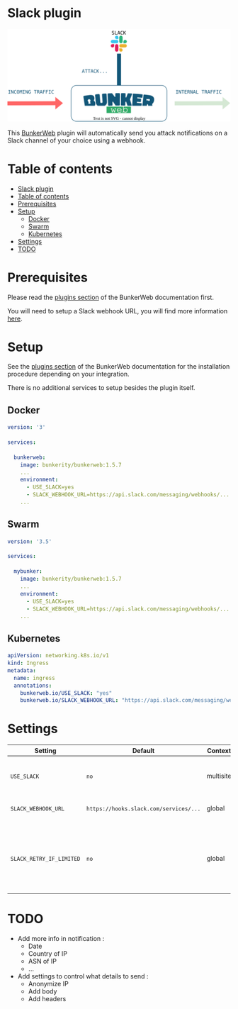 # Slack plugin

<p align="center">
	<img alt="BunkerWeb Slack diagram" src="https://github.com/bunkerity/bunkerweb-plugins/raw/main/slack/docs/diagram.svg" />
</p>

This [BunkerWeb](https://www.bunkerweb.io) plugin will automatically send you attack notifications on a Slack channel of your choice using a webhook.

# Table of contents

- [Slack plugin](#slack-plugin)
- [Table of contents](#table-of-contents)
- [Prerequisites](#prerequisites)
- [Setup](#setup)
  - [Docker](#docker)
  - [Swarm](#swarm)
  - [Kubernetes](#kubernetes)
- [Settings](#settings)
- [TODO](#todo)

# Prerequisites

Please read the [plugins section](https://docs.bunkerweb.io/latest/plugins) of the BunkerWeb documentation first.

You will need to setup a Slack webhook URL, you will find more information [here](https://api.slack.com/messaging/webhooks).

# Setup

See the [plugins section](https://docs.bunkerweb.io/latest/plugins) of the BunkerWeb documentation for the installation procedure depending on your integration.

There is no additional services to setup besides the plugin itself.

## Docker

```yaml
version: '3'

services:

  bunkerweb:
    image: bunkerity/bunkerweb:1.5.7
    ...
    environment:
      - USE_SLACK=yes
      - SLACK_WEBHOOK_URL=https://api.slack.com/messaging/webhooks/...
    ...
```

## Swarm

```yaml
version: '3.5'

services:

  mybunker:
    image: bunkerity/bunkerweb:1.5.7
    ...
    environment:
      - USE_SLACK=yes
      - SLACK_WEBHOOK_URL=https://api.slack.com/messaging/webhooks/...
    ...
```

## Kubernetes

```yaml
apiVersion: networking.k8s.io/v1
kind: Ingress
metadata:
  name: ingress
  annotations:
    bunkerweb.io/USE_SLACK: "yes"
    bunkerweb.io/SLACK_WEBHOOK_URL: "https://api.slack.com/messaging/webhooks/..."
```

# Settings

|        Setting         |               Default                | Context |Multiple|                                        Description                                         |
|------------------------|--------------------------------------|---------|--------|--------------------------------------------------------------------------------------------|
|`USE_SLACK`             |`no`                                  |multisite|no      |Enable sending alerts to a Slack channel.                                                   |
|`SLACK_WEBHOOK_URL`     |`https://hooks.slack.com/services/...`|global   |no      |Address of the Slack Webhook.
                                          |
|`SLACK_RETRY_IF_LIMITED`|`no`                                  |global   |no      |Retry to send the request if Slack API is rate limiting us (may consume a lot of resources).|

# TODO

- Add more info in notification :
  - Date
  - Country of IP
  - ASN of IP
  - ...
- Add settings to control what details to send :
  - Anonymize IP
  - Add body
  - Add headers
